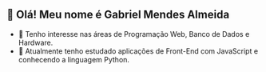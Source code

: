 ## 👋 Olá! Meu nome é Gabriel Mendes Almeida

- 👀 Tenho interesse nas áreas de Programação Web, Banco de Dados e Hardware.
- 🌱 Atualmente tenho estudado aplicações de Front-End com JavaScript e conhecendo a linguagem Python.
